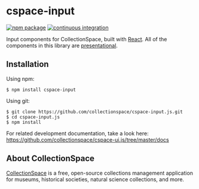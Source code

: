 # cspace-input


[![npm package](https://img.shields.io/npm/v/cspace-input.svg)](https://www.npmjs.com/package/cspace-input)
[![continuous integration](https://github.com/collectionspace/cspace-input.js/actions/workflows/ci-js.yml/badge.svg?branch=master&event=push)](https://github.com/collectionspace/cspace-input.js/actions/workflows/ci-js.yml)

Input components for CollectionSpace, built with [React](https://facebook.github.io/react/). All of the components in this library are [presentational](https://medium.com/@dan_abramov/smart-and-dumb-components-7ca2f9a7c7d0).

## Installation

Using npm:

```
$ npm install cspace-input
```

Using git:

```
$ git clone https://github.com/collectionspace/cspace-input.js.git
$ cd cspace-input.js
$ npm install
```

For related development documentation, take a look here: https://github.com/collectionspace/cspace-ui.js/tree/master/docs

## About CollectionSpace

[CollectionSpace](http://www.collectionspace.org/) is a free, open-source collections management application for museums, historical societies, natural science collections, and more.
